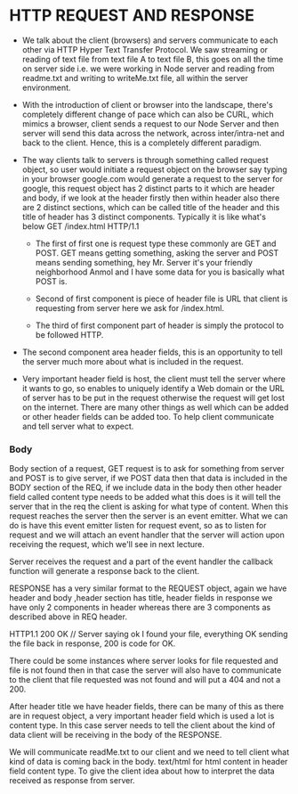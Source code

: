 # HTTP REQUEST AND RESPONSE

* We talk about the client (browsers) and servers communicate to each other via HTTP Hyper Text Transfer Protocol. We saw streaming or reading of text file from text file A to text file B, this goes on all the time on server side i.e. we were working in Node server and reading from readme.txt and writing to writeMe.txt file, all within the server environment.

* With the introduction of client or browser into the landscape, there's completely different change of pace which can also be CURL, which mimics a browser, client sends a request to our Node Server and then server will send this data across the network, across inter/intra-net and back to the client. Hence, this is a completely different paradigm.

* The way clients talk to servers is through something called request object, so user would initiate a request object on the browser say typing in your browser google.com would generate a request to the server for google, this request object has 2 distinct parts to it which are header and body, if we look at the header firstly then within header also there are 2 distinct sections, which can be called title of the header and this title of header has 3 distinct components. Typically it is like what's below 
  GET /index.html HTTP/1.1

  * The first of first one is request type these commonly are GET and POST. GET means getting something, asking the server and POST means sending something, hey Mr. Server it's your friendly neighborhood Anmol and I have some data for you is basically what POST is.

  * Second of first component is piece of header file is URL that client is requesting from server here we ask for /index.html.

  * The third of first component part of header is simply the protocol to be followed HTTP.

* The second component area header fields, this is an opportunity to tell the server much more about what is included in the request.

* Very important header field is host, the client must tell the server where it wants to go, so enables to uniquely identify a Web domain or the URL of server has to be put in the request otherwise the request will get lost on the internet. There are many other things as well which can be added or other header fields can be added too. To help client communicate and tell server what to expect.

### Body

Body section of a request, GET request is to ask for something from server and POST is to give server, if we POST data then that data is included in the BODY section of the REQ, if we include data in the body then other header field called content type needs to be added what this does is it will tell the server that in the req the client is asking for what type of content. When this request reaches the server then the server is an event emitter. What we can do is have this event emitter listen for request event, so as to listen for request and we will attach an event handler that the server will action upon receiving the request, which we'll see in next lecture.

Server receives the request and a part of the event handler the callback function will generate a response back to the client.

RESPONSE has a very similar format to the REQUEST object, again we have header and body ,header section has title, header fields in response we have only 2 components in header whereas there are 3 components as described above in REQ header.

HTTP1.1 200 OK  // Server saying ok I found your file, everything OK sending the file back in response, 200 is code for OK.

There could be some instances where server looks for file requested and file is not found then in that case the server will also have to communicate to the client that file requested was not found and will put a 404 and not a 200.

After header title we have header fields, there can be many of this as there are in request object, a very important header field which is used a lot is content type. In this case server needs to tell the client about the kind of data client will be receiving in the body of the RESPONSE.

We will communicate readMe.txt to our client and we need to tell client what kind of data is coming back in the body. text/html for html content in header field content type. To give the client idea about how to interpret the data received as response from server.